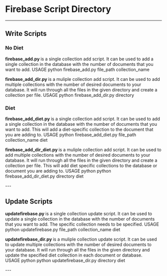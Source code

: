 # Firebase Script Directory
---
## Write Scripts

### No Diet
<p>
  <strong> firebase_add.py </strong> is a single collection add script. It can be used to add a single collection in the database with the number of documents that you want to add. 
  USAGE python firebase_add.py file_path collection_name 
  
 <strong> firebase_add_dir.py </strong> is a muliple collection add script. It can be used to add multiple collections with the number of desired documents to your database. It will run through all the files in the given directory and create a collection per file. 
  USAGE python firebase_add_dir.py directory
</p>

### Diet
<p>
  <strong> firebase_add_diet.py </strong> is a single collection add script. It can be used to add a single collection in the database with the number of documents that you want to add. This will add a diet-specific collection to the document that you are adding to.  
  USAGE python firebase_add_diet.py file_path collection_name diet 
  
 <strong> firebase_add_dir_diet.py </strong> is a muliple collection add script. It can be used to add multiple collections with the number of desired documents to your database. It will run through all the files in the given directory and create a collection per file. This will add diet specific collections to the database or document you are adding to. 
  USAGE python python firebase_add_dir_diet.py directory diet
</p>
---

## Update Scripts
<p>
   <strong> updatefirebase.py </strong> is a single collection update script. It can be used to update a single collection in the database with the number of documents that you want to add. The specific collection needs to be specified. 
  USAGE python updatefirebase.py file_path collection_name diet 
  
 <strong> updatefirebase_dir.py </strong> is a muliple collection update script. It can be used to update multiple collections with the number of desired documents to your database. It will run through all the files in the given directory and update the specified diet collection in each document or database.  
  USAGE python python updatefirebase_dir.py directory diet
</p>
---
